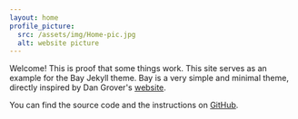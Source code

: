 ```yaml
---
layout: home
profile_picture:
  src: /assets/img/Home-pic.jpg
  alt: website picture
---
```


<p>
  Welcome! This is proof that some things work. This site serves as an example for the Bay Jekyll theme. Bay is a very simple and minimal theme, directly inspired by Dan Grover's <a href="http://dangrover.com">website</a>.
</p>

<p>
  You can find the source code and the instructions on <a href="https://github.com/eliottvincent/bay">GitHub</a>.
</p>
